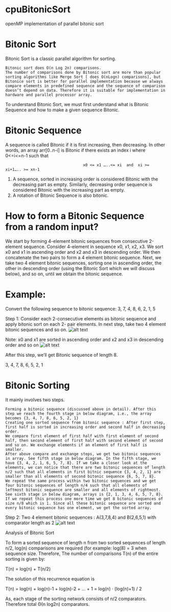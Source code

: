 # cpuBitonicSort
openMP implementation of parallel bitonic sort
# Bitonic Sort 
Bitonic Sort is a classic parallel algorithm for sorting.

    Bitonic sort does O(n Log 2n) comparisons.
    The number of comparisons done by Bitonic sort are more than popular sorting algorithms like Merge Sort [ does O(nLogn) comparisons], but Bitonice sort is better for parallel implementation because we always compare elements in predefined sequence and the sequence of comparison doesn’t depend on data. Therefore it is suitable for implementation in hardware and parallel processor array.

To understand Bitonic Sort, we must first understand what is Bitonic Sequence and how to make a given sequence Bitonic.

# Bitonic Sequence

A sequence is called Bitonic if it is first increasing, then decreasing. In other words, an array arr[0..n-i] is Bitonic if there exists an index i where 0<=i<=n-1 such that 
                  
                                      x0 <= x1 …..<= xi  and  xi >= xi+1….. >= xn-1 
                                      
 
   1. A sequence, sorted in increasing order is considered Bitonic with the decreasing part as empty. Similarly, decreasing order sequence is considered Bitonic with the increasing part as empty.
   2.  A rotation of Bitonic Sequence is also bitonic.
  
#  How to form a Bitonic Sequence from a random input?
We start by forming 4-element bitonic sequences from consecutive 2-element sequence. Consider 4-element in sequence x0, x1, x2, x3. We sort x0 and x1 in ascending order and x2 and x3 in descending order. We then concatenate the two pairs to form a 4 element bitonic sequence.
Next, we take two 4 element bitonic sequences, sorting one in ascending order, the other in descending order (using the Bitonic Sort which we will discuss below), and so on, until we obtain the bitonic sequence.


# Example:
Convert the following sequence to bitonic sequence: 3, 7, 4, 8, 6, 2, 1, 5

Step 1: Consider each 2-consecutive elements as bitonic sequence and apply bitonic sort on each 2- pair elements. In next step, take two 4 element bitonic sequences and so on.
![alt text](https://cdncontribute.geeksforgeeks.org/wp-content/uploads/bit2.png)

Note: x0 and x1 are sorted in ascending order and x2 and x3 in descending order and so on
![alt text](https://cdncontribute.geeksforgeeks.org/wp-content/uploads/bitonic2.png)


After this step, we’ll get Bitonic sequence of length 8.

 3, 4, 7, 8, 6, 5, 2, 1

# Bitonic Sorting

It mainly involves two steps.

    Forming a bitonic sequence (discussed above in detail). After this step we reach the fourth stage in below diagram, i.e., the array becomes {3, 4, 7, 8, 6, 5, 2, 1}
    Creating one sorted sequence from bitonic sequence : After first step, first half is sorted in increasing order and second half in decreasing order.
    We compare first element of first half with first element of second half, then second element of first half with second element of second and so on. We exchange elements if an element of first half is smaller.
    After above compare and exchange steps, we get two bitonic sequences in array. See fifth stage in below diagram. In the fifth stage, we have {3, 4, 2, 1, 6, 5, 7, 8}. If we take a closer look at the elements, we can notice that there are two bitonic sequences of length n/2 such that all elements in first bitnic sequence {3, 4, 2, 1} are smaller than all elements of second bitonic sequence {6, 5, 7, 8}.
    We repeat the same process within two bitonic sequences and we get four bitonic sequences of length n/4 such that all elements of leftmost bitonic sequence are smaller and all elements of rightmost. See sixth stage in below diagram, arrays is {2, 1, 3, 4, 6, 5, 7, 8}.
    If we repeat this process one more time we get 8 bitonic sequences of size n/8 which is 1. Since all these bitonic sequence are sorted and every bitonic sequence has one element, we get the sorted array.


Step 2: Two 4 element bitonic sequences : A(3,7,8,4) and B(2,6,5,1) with comparator length as 2
![alt text](https://cdncontribute.geeksforgeeks.org/wp-content/uploads/bitonic3.png)

Analysis of Bitonic Sort

To form a sorted sequence of length n from two sorted sequences of length n/2, log(n) comparisons are required (for example: log(8) = 3 when sequence size. Therefore, The number of comparisons T(n) of the entire sorting is given by:

T(n) = log(n) + T(n/2)

The solution of this recurrence equation is

T(n) = log(n) + log(n)-1 + log(n)-2 + … + 1 = log(n) · (log(n)+1) / 2

As, each stage of the sorting network consists of n/2 comparators. Therefore total Θ(n log2n) comparators.

